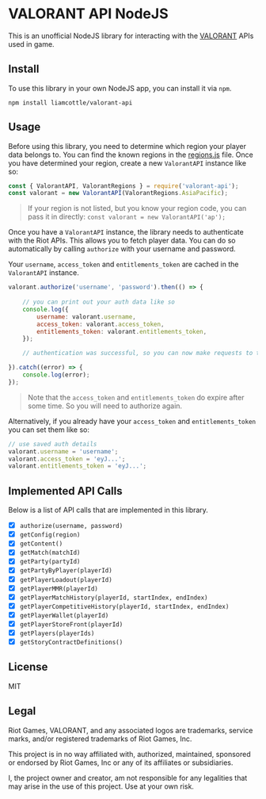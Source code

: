 # VALORANT API NodeJS

This is an unofficial NodeJS library for interacting with the [VALORANT](https://playvalorant.com/) APIs used in game.

## Install

To use this library in your own NodeJS app, you can install it via `npm`.

```
npm install liamcottle/valorant-api
```

## Usage

Before using this library, you need to determine which region your player data belongs to. You can find the known regions in the [regions.js](./src/regions.js) file. Once you have determined your region, create a new `ValorantAPI` instance like so:

```js
const { ValorantAPI, ValorantRegions } = require('valorant-api');
const valorant = new ValorantAPI(ValorantRegions.AsiaPacific);
```

> If your region is not listed, but you know your region code, you can pass it in directly: `const valorant = new ValorantAPI('ap');`

Once you have a `ValorantAPI` instance, the library needs to authenticate with the Riot APIs. This allows you to fetch player data. You can do so automatically by calling `authorize` with your username and password.

Your `username`, `access_token` and `entitlements_token` are cached in the `ValorantAPI` instance.

```js
valorant.authorize('username', 'password').then(() => {
    
    // you can print out your auth data like so
    console.log({
        username: valorant.username,
        access_token: valorant.access_token,
        entitlements_token: valorant.entitlements_token,
    });

    // authentication was successful, so you can now make requests to the valorant apis

}).catch((error) => {
    console.log(error);
});
````

> Note that the `access_token` and `entitlements_token` do expire after some time. So you will need to authorize again.

Alternatively, if you already have your `access_token` and `entitlements_token` you can set them like so:

```js
// use saved auth details
valorant.username = 'username';
valorant.access_token = 'eyJ...';
valorant.entitlements_token = 'eyJ...';
```

## Implemented API Calls

Below is a list of API calls that are implemented in this library.

- [x] `authorize(username, password)`
- [x] `getConfig(region)`
- [x] `getContent()`
- [x] `getMatch(matchId)`
- [x] `getParty(partyId)`
- [x] `getPartyByPlayer(playerId)`
- [x] `getPlayerLoadout(playerId)`
- [x] `getPlayerMMR(playerId)`
- [x] `getPlayerMatchHistory(playerId, startIndex, endIndex)`
- [x] `getPlayerCompetitiveHistory(playerId, startIndex, endIndex)`
- [x] `getPlayerWallet(playerId)`
- [x] `getPlayerStoreFront(playerId)`
- [x] `getPlayers(playerIds)`
- [x] `getStoryContractDefinitions()`

## License

MIT

## Legal

Riot Games, VALORANT, and any associated logos are trademarks, service marks, and/or registered trademarks of Riot Games, Inc.

This project is in no way affiliated with, authorized, maintained, sponsored or endorsed by Riot Games, Inc or any of its affiliates or subsidiaries.

I, the project owner and creator, am not responsible for any legalities that may arise in the use of this project. Use at your own risk.